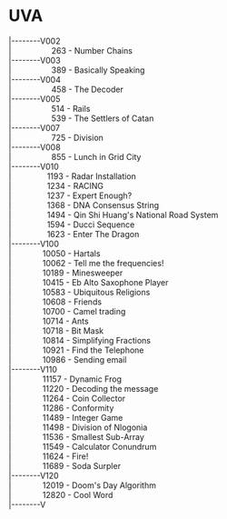# UVA
|--------V002  
|&nbsp;&nbsp;&nbsp;&nbsp;&nbsp;&nbsp;&nbsp;&nbsp;&nbsp;&nbsp;&nbsp;&nbsp;&nbsp;&nbsp;&nbsp;&nbsp;&nbsp;&nbsp;263 - Number Chains  
|--------V003  
|&nbsp;&nbsp;&nbsp;&nbsp;&nbsp;&nbsp;&nbsp;&nbsp;&nbsp;&nbsp;&nbsp;&nbsp;&nbsp;&nbsp;&nbsp;&nbsp;&nbsp;&nbsp;389 - Basically Speaking  
|--------V004  
|&nbsp;&nbsp;&nbsp;&nbsp;&nbsp;&nbsp;&nbsp;&nbsp;&nbsp;&nbsp;&nbsp;&nbsp;&nbsp;&nbsp;&nbsp;&nbsp;&nbsp;&nbsp;458 - The Decoder   
|--------V005  
|&nbsp;&nbsp;&nbsp;&nbsp;&nbsp;&nbsp;&nbsp;&nbsp;&nbsp;&nbsp;&nbsp;&nbsp;&nbsp;&nbsp;&nbsp;&nbsp;&nbsp;&nbsp;514 - Rails  
|&nbsp;&nbsp;&nbsp;&nbsp;&nbsp;&nbsp;&nbsp;&nbsp;&nbsp;&nbsp;&nbsp;&nbsp;&nbsp;&nbsp;&nbsp;&nbsp;&nbsp;&nbsp;539 - The Settlers of Catan  
|--------V007  
|&nbsp;&nbsp;&nbsp;&nbsp;&nbsp;&nbsp;&nbsp;&nbsp;&nbsp;&nbsp;&nbsp;&nbsp;&nbsp;&nbsp;&nbsp;&nbsp;&nbsp;&nbsp;725 - Division  
|--------V008  
|&nbsp;&nbsp;&nbsp;&nbsp;&nbsp;&nbsp;&nbsp;&nbsp;&nbsp;&nbsp;&nbsp;&nbsp;&nbsp;&nbsp;&nbsp;&nbsp;&nbsp;&nbsp;855 - Lunch in Grid 
City  
|--------V010  
|&nbsp;&nbsp;&nbsp;&nbsp;&nbsp;&nbsp;&nbsp;&nbsp;&nbsp;&nbsp;&nbsp;&nbsp;&nbsp;&nbsp;&nbsp;&nbsp;1193 - Radar Installation  
|&nbsp;&nbsp;&nbsp;&nbsp;&nbsp;&nbsp;&nbsp;&nbsp;&nbsp;&nbsp;&nbsp;&nbsp;&nbsp;&nbsp;&nbsp;&nbsp;1234 - RACING  
|&nbsp;&nbsp;&nbsp;&nbsp;&nbsp;&nbsp;&nbsp;&nbsp;&nbsp;&nbsp;&nbsp;&nbsp;&nbsp;&nbsp;&nbsp;&nbsp;1237 - Expert Enough?  
|&nbsp;&nbsp;&nbsp;&nbsp;&nbsp;&nbsp;&nbsp;&nbsp;&nbsp;&nbsp;&nbsp;&nbsp;&nbsp;&nbsp;&nbsp;&nbsp;1368 - DNA Consensus String  
|&nbsp;&nbsp;&nbsp;&nbsp;&nbsp;&nbsp;&nbsp;&nbsp;&nbsp;&nbsp;&nbsp;&nbsp;&nbsp;&nbsp;&nbsp;&nbsp;1494 - Qin Shi Huang's National Road System  
|&nbsp;&nbsp;&nbsp;&nbsp;&nbsp;&nbsp;&nbsp;&nbsp;&nbsp;&nbsp;&nbsp;&nbsp;&nbsp;&nbsp;&nbsp;&nbsp;1594 - Ducci Sequence  
|&nbsp;&nbsp;&nbsp;&nbsp;&nbsp;&nbsp;&nbsp;&nbsp;&nbsp;&nbsp;&nbsp;&nbsp;&nbsp;&nbsp;&nbsp;&nbsp;1623 - Enter The Dragon  
|--------V100  
|&nbsp;&nbsp;&nbsp;&nbsp;&nbsp;&nbsp;&nbsp;&nbsp;&nbsp;&nbsp;&nbsp;&nbsp;&nbsp;&nbsp;10050 - Hartals  
|&nbsp;&nbsp;&nbsp;&nbsp;&nbsp;&nbsp;&nbsp;&nbsp;&nbsp;&nbsp;&nbsp;&nbsp;&nbsp;&nbsp;10062 - Tell me the frequencies!  
|&nbsp;&nbsp;&nbsp;&nbsp;&nbsp;&nbsp;&nbsp;&nbsp;&nbsp;&nbsp;&nbsp;&nbsp;&nbsp;&nbsp;10189 - Minesweeper  
|&nbsp;&nbsp;&nbsp;&nbsp;&nbsp;&nbsp;&nbsp;&nbsp;&nbsp;&nbsp;&nbsp;&nbsp;&nbsp;&nbsp;10415 - Eb Alto Saxophone Player  
|&nbsp;&nbsp;&nbsp;&nbsp;&nbsp;&nbsp;&nbsp;&nbsp;&nbsp;&nbsp;&nbsp;&nbsp;&nbsp;&nbsp;10583 - Ubiquitous Religions  
|&nbsp;&nbsp;&nbsp;&nbsp;&nbsp;&nbsp;&nbsp;&nbsp;&nbsp;&nbsp;&nbsp;&nbsp;&nbsp;&nbsp;10608 - Friends  
|&nbsp;&nbsp;&nbsp;&nbsp;&nbsp;&nbsp;&nbsp;&nbsp;&nbsp;&nbsp;&nbsp;&nbsp;&nbsp;&nbsp;10700 - Camel trading  
|&nbsp;&nbsp;&nbsp;&nbsp;&nbsp;&nbsp;&nbsp;&nbsp;&nbsp;&nbsp;&nbsp;&nbsp;&nbsp;&nbsp;10714 - Ants  
|&nbsp;&nbsp;&nbsp;&nbsp;&nbsp;&nbsp;&nbsp;&nbsp;&nbsp;&nbsp;&nbsp;&nbsp;&nbsp;&nbsp;10718 - Bit Mask  
|&nbsp;&nbsp;&nbsp;&nbsp;&nbsp;&nbsp;&nbsp;&nbsp;&nbsp;&nbsp;&nbsp;&nbsp;&nbsp;&nbsp;10814 - Simplifying Fractions  
|&nbsp;&nbsp;&nbsp;&nbsp;&nbsp;&nbsp;&nbsp;&nbsp;&nbsp;&nbsp;&nbsp;&nbsp;&nbsp;&nbsp;10921 - Find the Telephone  
|&nbsp;&nbsp;&nbsp;&nbsp;&nbsp;&nbsp;&nbsp;&nbsp;&nbsp;&nbsp;&nbsp;&nbsp;&nbsp;&nbsp;10986 - Sending email  
|--------V110  
|&nbsp;&nbsp;&nbsp;&nbsp;&nbsp;&nbsp;&nbsp;&nbsp;&nbsp;&nbsp;&nbsp;&nbsp;&nbsp;&nbsp;11157 - Dynamic Frog  
|&nbsp;&nbsp;&nbsp;&nbsp;&nbsp;&nbsp;&nbsp;&nbsp;&nbsp;&nbsp;&nbsp;&nbsp;&nbsp;&nbsp;11220 - Decoding the message  
|&nbsp;&nbsp;&nbsp;&nbsp;&nbsp;&nbsp;&nbsp;&nbsp;&nbsp;&nbsp;&nbsp;&nbsp;&nbsp;&nbsp;11264 - Coin Collector  
|&nbsp;&nbsp;&nbsp;&nbsp;&nbsp;&nbsp;&nbsp;&nbsp;&nbsp;&nbsp;&nbsp;&nbsp;&nbsp;&nbsp;11286 - Conformity  
|&nbsp;&nbsp;&nbsp;&nbsp;&nbsp;&nbsp;&nbsp;&nbsp;&nbsp;&nbsp;&nbsp;&nbsp;&nbsp;&nbsp;11489 - Integer Game  
|&nbsp;&nbsp;&nbsp;&nbsp;&nbsp;&nbsp;&nbsp;&nbsp;&nbsp;&nbsp;&nbsp;&nbsp;&nbsp;&nbsp;11498 - Division of Nlogonia  
|&nbsp;&nbsp;&nbsp;&nbsp;&nbsp;&nbsp;&nbsp;&nbsp;&nbsp;&nbsp;&nbsp;&nbsp;&nbsp;&nbsp;11536 - Smallest Sub-Array  
|&nbsp;&nbsp;&nbsp;&nbsp;&nbsp;&nbsp;&nbsp;&nbsp;&nbsp;&nbsp;&nbsp;&nbsp;&nbsp;&nbsp;11549 - Calculator Conundrum  
|&nbsp;&nbsp;&nbsp;&nbsp;&nbsp;&nbsp;&nbsp;&nbsp;&nbsp;&nbsp;&nbsp;&nbsp;&nbsp;&nbsp;11624 - Fire!  
|&nbsp;&nbsp;&nbsp;&nbsp;&nbsp;&nbsp;&nbsp;&nbsp;&nbsp;&nbsp;&nbsp;&nbsp;&nbsp;&nbsp;11689 - Soda Surpler  
|--------V120  
|&nbsp;&nbsp;&nbsp;&nbsp;&nbsp;&nbsp;&nbsp;&nbsp;&nbsp;&nbsp;&nbsp;&nbsp;&nbsp;&nbsp;12019 - Doom's Day Algorithm  
|&nbsp;&nbsp;&nbsp;&nbsp;&nbsp;&nbsp;&nbsp;&nbsp;&nbsp;&nbsp;&nbsp;&nbsp;&nbsp;&nbsp;12820 - Cool Word  
|--------V

